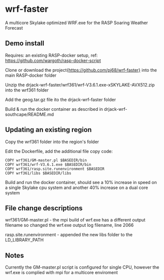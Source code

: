 # wrf-faster
A multicore Skylake optimized WRF.exe for the RASP Soaring Weather Forecast 

## Demo install 
Requires: an existing RASP-docker setup, ref: https://github.com/wargoth/rasp-docker-script

Clone or download the project{https://github.com/pj68/wrf-faster} into the main RASP-docker folder

Unzip the drjack-wrf-faster/wrf361/wrf-V3.6.1.exe-xSKYLAKE-AVX512.zip into the wrf361 folder

Add the geog.tar.gz file ito the drjack-wrf-faster folder

Build & run the docker container as described in drjack-wrf-southcape/README.md


## Updating an existing region

Copy the wrf361 folder into the region's folder

Edit the Dockerfile, add the additional file copy code:
```
COPY wrf361/GM-master.pl $BASEDIR/bin
COPY wrf361/wrf-V3.6.1.exe $BASEDIR/bin
COPY wrf361/rasp.site.runenvironment $BASEDIR
COPY wrf361/libs $BASEDIR/libs
```
Build and run the docker container, should see a 10% increase in speed on a single Skylake cpu system and another 40% increase on a dual core system

## File change descriptions
wrf361/GM-master.pl - the mpi build of wrf.exe has a different output filename so changed the wrf.exe output log filename, line 2066

rasp.site.runenvironment - appended the new libs folder to the LD_LIBRARY_PATH

## Notes

Currently the GM-master.pl script is configured for single CPU, however the wrf.exe is complied with mpi for a multicore enviroment

